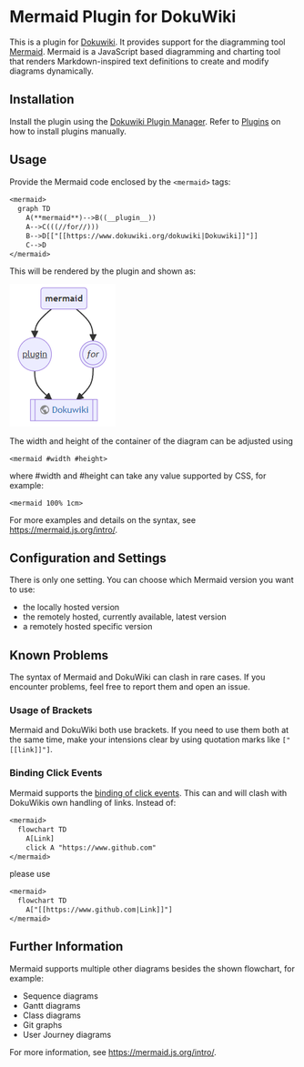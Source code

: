 # Mermaid Plugin for DokuWiki

This is a plugin for [Dokuwiki](https://www.dokuwiki.org/dokuwiki). It provides support for the diagramming tool [Mermaid](https://mermaid.js.org/). Mermaid is a JavaScript based diagramming and charting tool that renders Markdown-inspired text definitions to create and modify diagrams dynamically.

## Installation

Install the plugin using the [Dokuwiki Plugin Manager](https://www.dokuwiki.org/plugin:plugin). Refer to [Plugins](https://www.dokuwiki.org/plugins|Plugins) on how to install plugins manually.

## Usage

Provide the Mermaid code enclosed by the ```<mermaid>``` tags:

    <mermaid>
      graph TD
        A(**mermaid**)-->B((__plugin__))
        A-->C(((//for//)))
        B-->D[["[[https://www.dokuwiki.org/dokuwiki|Dokuwiki]]"]]
        C-->D
    </mermaid>

This will be rendered by the plugin and shown as:

![alt text](https://github.com/RobertWeinmeister/dokuwiki-mermaid/blob/main/example.png?raw=true)

The width and height of the container of the diagram can be adjusted using

    <mermaid #width #height>
    
where #width and #height can take any value supported by CSS, for example:

    <mermaid 100% 1cm>

For more examples and details on the syntax, see https://mermaid.js.org/intro/.

## Configuration and Settings

There is only one setting. You can choose which Mermaid version you want to use:

 - the locally hosted version
 - the remotely hosted, currently available, latest version
 - a remotely hosted specific version

## Known Problems

The syntax of Mermaid and DokuWiki can clash in rare cases. If you encounter problems, feel free to report them and open an issue.

### Usage of Brackets

Mermaid and DokuWiki both use brackets. If you need to use them both at the same time, make your intensions clear by using quotation marks like ```["[[link]]"]```.

### Binding Click Events 

Mermaid supports the [binding of click events](https://mermaid.js.org/syntax/flowchart.html#interaction). This can and will clash with DokuWikis own handling of links. Instead of:

    <mermaid>
      flowchart TD
        A[Link]
        click A "https://www.github.com"
    </mermaid>

please use

    <mermaid>
      flowchart TD
        A["[[https://www.github.com|Link]]"]
    </mermaid>

## Further Information

Mermaid supports multiple other diagrams besides the shown flowchart, for example:
 - Sequence diagrams
 - Gantt diagrams
 - Class diagrams
 - Git graphs
 - User Journey diagrams

For more information, see https://mermaid.js.org/intro/.